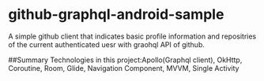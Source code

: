 # github-graphql-android-sample
A simple github client that indicates basic profile information and repositries of the current authenticated uesr with graohql API of github.

##Summary
Technologies in this project:Apollo(Graphql client), OkHttp, Coroutine, Room, Glide, Navigation Component, MVVM, Single Activity




